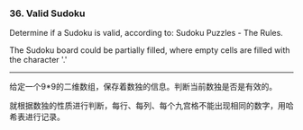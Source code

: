 ### 36. Valid Sudoku

Determine if a Sudoku is valid, according to: Sudoku Puzzles - The Rules.

The Sudoku board could be partially filled, where empty cells are filled with the character '.'

* * *

给定一个9*9的二维数组，保存着数独的信息。判断当前数独是否是有效的。   

就根据数独的性质进行判断，每行、每列、每个九宫格不能出现相同的数字，用哈希表进行记录。

